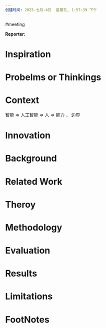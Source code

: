 ```yaml
---
创建时间: 2025-七月-4日  星期五, 1:57:39 下午
---
```

#meeting 

**Reporter:**  

# Inspiration
# Probelms or Thinkings 
# Context
智能 $\Longrightarrow$ 人工智能 $\Longrightarrow$ 人 $\Longrightarrow$ 能力 ， 边界
# Innovation
# Background
# Related Work
# Theroy
# Methodology
# Evaluation
# Results
# Limitations
# FootNotes
